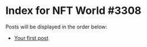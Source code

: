 # Index for NFT World #3308
Posts will be displayed in the order below:

- [Your first post](./001-first.md)

